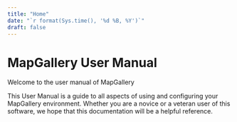```yaml
---
title: "Home"
date: "`r format(Sys.time(), '%d %B, %Y')`"
draft: false
---
```

# MapGallery User Manual
Welcome to the user manual of MapGallery

This User Manual is a guide to all aspects of using and configuring your MapGallery environment.
Whether you are a novice or a veteran user of this software, we hope that this documentation will be a helpful reference.
